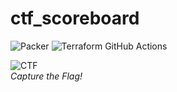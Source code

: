 # ctf_scoreboard

![Packer](https://github.com/wwce/ctf_scoreboard/workflows/Packer/badge.svg?branch=master)
![Terraform GitHub Actions](https://github.com/wwce/ctf_scoreboard/workflows/Terraform%20GitHub%20Actions/badge.svg?branch=master)

![CTF](https://github.com/hotpeppersec/ctf_scoreboard/blob/master/docs/oldie.jpeg)<br>*Capture the Flag!*
